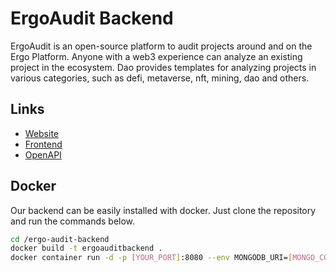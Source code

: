 # ErgoAudit Backend
ErgoAudit is an open-source platform to audit projects around and on the Ergo
Platform. Anyone with a web3 experience can analyze an existing project in the
ecosystem. Dao provides templates for analyzing projects in various categories, 
such as defi, metaverse, nft, mining, dao and others.

## Links
- [Website](https://red-lobster-showcase.link/)
- [Frontend](https://github.com/jlsachse/ergo-audit-frontend)
- [OpenAPI](https://red-lobster-showcase.link/docs)

## Docker

Our backend can be easily installed with docker.
Just clone the repository and run the commands below.

```sh
cd /ergo-audit-backend
docker build -t ergoauditbackend .
docker container run -d -p [YOUR_PORT]:8080 --env MONGODB_URI=[MONGO_CONNECTION_STRING] --env MONGODB_DB=[DATABASE] ergoauditbackend
```
